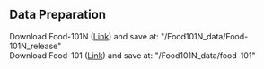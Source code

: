 ## Data Preparation
Download Food-101N ([Link](https://kuanghuei.github.io/Food-101N/)) and save at: "/Food101N_data/Food-101N_release"<br />
Download Food-101 ([Link](https://data.vision.ee.ethz.ch/cvl/datasets_extra/food-101/)) and save at: "/Food101N_data/food-101"<br />

